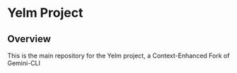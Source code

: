 # Yelm Project

## Overview
This is the main repository for the Yelm project, a Context-Enhanced Fork of Gemini-CLI

